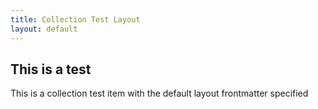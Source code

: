 ```yaml
---
title: Collection Test Layout
layout: default
---
```


## This is a test

This is a collection test item with the default layout frontmatter specified
